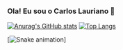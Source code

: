 ### Ola! Eu sou o Carlos Lauriano 👋

[![Anurag's GitHub stats](https://github-readme-stats.vercel.app/api?username=Carloslauriano&show_icons=true&theme=dracula)](https://github.com/Carloslauriano)
[![Top Langs](https://github-readme-stats.vercel.app/api/top-langs/?username=anuraghazra&hide_progress=false&layout=compact&theme=dracula)](https://github.com/Carloslauriano)

[![Snake animation](https://raw.githubusercontent.com/Carloslauriano/Carloslauriano/output/github-contribution-grid-snake.svg)]
